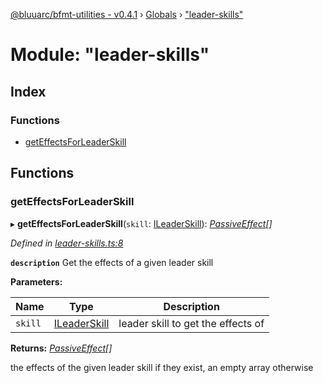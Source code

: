 [@bluuarc/bfmt-utilities - v0.4.1](../README.md) › [Globals](../globals.md) › ["leader-skills"](_leader_skills_.md)

# Module: "leader-skills"

## Index

### Functions

* [getEffectsForLeaderSkill](_leader_skills_.md#geteffectsforleaderskill)

## Functions

###  getEffectsForLeaderSkill

▸ **getEffectsForLeaderSkill**(`skill`: [ILeaderSkill](../interfaces/_datamine_types_.ileaderskill.md)): *[PassiveEffect](_datamine_types_.md#passiveeffect)[]*

*Defined in [leader-skills.ts:8](https://github.com/BluuArc/bfmt-utilities/blob/master/src/leader-skills.ts#L8)*

**`description`** Get the effects of a given leader skill

**Parameters:**

Name | Type | Description |
------ | ------ | ------ |
`skill` | [ILeaderSkill](../interfaces/_datamine_types_.ileaderskill.md) | leader skill to get the effects of |

**Returns:** *[PassiveEffect](_datamine_types_.md#passiveeffect)[]*

the effects of the given leader skill if they exist, an empty array otherwise
